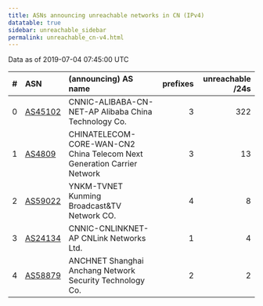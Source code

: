 ```yaml
---
title: ASNs announcing unreachable networks in CN (IPv4)
datatable: true
sidebar: unreachable_sidebar
permalink: unreachable_cn-v4.html
---
```


Data as of 2019-07-04 07:45:00 UTC


<div class="datatable-begin"></div>

|   # | ASN                                    | (announcing) AS name                                                    |   prefixes |   unreachable /24s |
|----:|:---------------------------------------|:------------------------------------------------------------------------|-----------:|-------------------:|
|   0 | [AS45102](unreachable_AS45102-v4.html) | CNNIC-ALIBABA-CN-NET-AP Alibaba China Technology Co.                    |          3 |                322 |
|   1 | [AS4809](unreachable_AS4809-v4.html)   | CHINATELECOM-CORE-WAN-CN2 China Telecom Next Generation Carrier Network |          3 |                 13 |
|   2 | [AS59022](unreachable_AS59022-v4.html) | YNKM-TVNET Kunming Broadcast&amp;TV Network CO.                         |          4 |                  8 |
|   3 | [AS24134](unreachable_AS24134-v4.html) | CNNIC-CNLINKNET-AP CNLink Networks Ltd.                                 |          1 |                  4 |
|   4 | [AS58879](unreachable_AS58879-v4.html) | ANCHNET Shanghai Anchang Network Security Technology Co.                |          2 |                  2 |

<div class="datatable-end"></div>